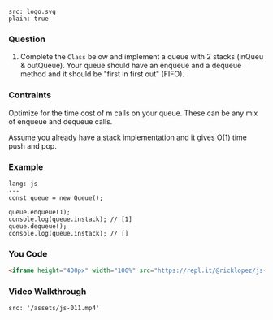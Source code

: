 ```image
src: logo.svg
plain: true
```
### Question
1. Complete the `Class` below and implement a queue with 2 stacks (inQueu & outQueue). Your queue should have an enqueue and a dequeue method and it should be "first in first out" (FIFO).

### Contraints
Optimize for the time cost of m calls on your queue. These can be any mix of enqueue and dequeue calls.

Assume you already have a stack implementation and it gives O(1) time push and pop.

### Example
```code
lang: js
---
const queue = new Queue();

queue.enqueue(1);
console.log(queue.instack); // [1]
queue.dequeue();
console.log(queue.instack); // []

```
### You Code
```html
<iframe height="400px" width="100%" src="https://repl.it/@ricklopez/js-exercise-11?lite=true" scrolling="no" frameborder="no" allowtransparency="true" allowfullscreen="true" sandbox="allow-forms allow-pointer-lock allow-popups allow-same-origin allow-scripts allow-modals"></iframe>
```
### Video Walkthrough
```video
src: '/assets/js-011.mp4'
```